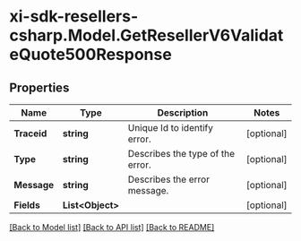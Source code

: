 # xi-sdk-resellers-csharp.Model.GetResellerV6ValidateQuote500Response

## Properties

Name | Type | Description | Notes
------------ | ------------- | ------------- | -------------
**Traceid** | **string** | Unique Id to identify error. | [optional] 
**Type** | **string** | Describes the type of the error. | [optional] 
**Message** | **string** | Describes the error message. | [optional] 
**Fields** | **List&lt;Object&gt;** |  | [optional] 

[[Back to Model list]](../README.md#documentation-for-models) [[Back to API list]](../README.md#documentation-for-api-endpoints) [[Back to README]](../README.md)

